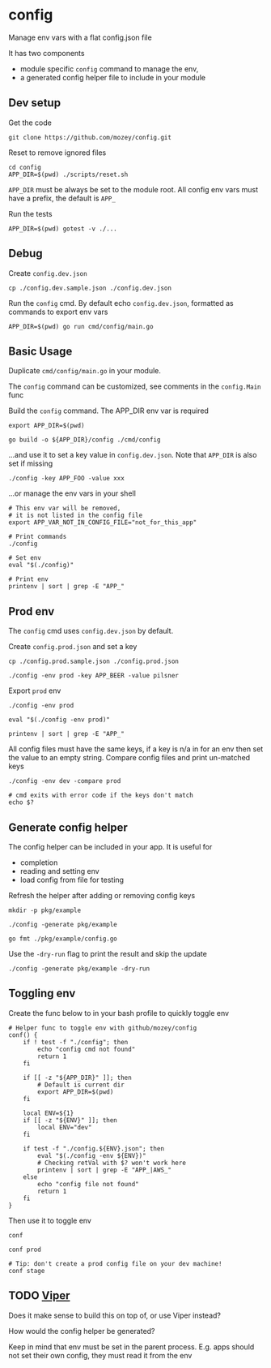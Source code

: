 # config

Manage env vars with a flat config.json file

It has two components
- module specific `config` command to manage the env,
- a generated config helper file to include in your module

## Dev setup

Get the code 

    git clone https://github.com/mozey/config.git
    
Reset to remove ignored files

    cd config
    APP_DIR=$(pwd) ./scripts/reset.sh
    
`APP_DIR` must be always be set to the module root. 
All config env vars must have a prefix, the default is `APP_`

Run the tests

    APP_DIR=$(pwd) gotest -v ./...
    
    
## Debug    

Create `config.dev.json`
                        
    cp ./config.dev.sample.json ./config.dev.json
    
Run the `config` cmd.
By default echo `config.dev.json`,
formatted as commands to export env vars

    APP_DIR=$(pwd) go run cmd/config/main.go
    
    
## Basic Usage

Duplicate `cmd/config/main.go` in your module.

The `config` command can be customized,
see comments in the `config.Main` func

Build the `config` command.
The APP_DIR env var is required

    export APP_DIR=$(pwd) 
    
    go build -o ${APP_DIR}/config ./cmd/config 

...and use it to set a key value in `config.dev.json`.
Note that `APP_DIR` is also set if missing

    ./config -key APP_FOO -value xxx

...or manage the env vars in your shell

    # This env var will be removed,
    # it is not listed in the config file 
    export APP_VAR_NOT_IN_CONFIG_FILE="not_for_this_app" 
    
    # Print commands
    ./config

    # Set env    
    eval "$(./config)"
    
    # Print env
    printenv | sort | grep -E "APP_"
 
    
## Prod env

The `config` cmd uses `config.dev.json` by default.

Create `config.prod.json` and set a key

    cp ./config.prod.sample.json ./config.prod.json
    
    ./config -env prod -key APP_BEER -value pilsner
    
Export `prod` env

    ./config -env prod
    
    eval "$(./config -env prod)"
    
    printenv | sort | grep -E "APP_"
    
All config files must have the same keys,
if a key is n/a in for an env then set the value to an empty string.
Compare config files and print un-matched keys

    ./config -env dev -compare prod
    
    # cmd exits with error code if the keys don't match
    echo $?


## Generate config helper

The config helper can be included in your app. It is useful for 
- completion
- reading and setting env
- load config from file for testing

Refresh the helper after adding or removing config keys

    mkdir -p pkg/example
    
    ./config -generate pkg/example
    
    go fmt ./pkg/example/config.go

Use the `-dry-run` flag to print the result and skip the update

    ./config -generate pkg/example -dry-run


## Toggling env

Create the func below to in your bash profile to quickly toggle env

    # Helper func to toggle env with github/mozey/config
    conf() {
        if ! test -f "./config"; then
            echo "config cmd not found"
            return 1
        fi
        
        if [[ -z "${APP_DIR}" ]]; then
            # Default is current dir
            export APP_DIR=$(pwd)
        fi 
        
        local ENV=${1}
        if [[ -z "${ENV}" ]]; then
            local ENV="dev"
        fi
    
        if test -f "./config.${ENV}.json"; then
            eval "$(./config -env ${ENV})"
            # Checking retVal with $? won't work here
            printenv | sort | grep -E "APP_|AWS_"
        else
            echo "config file not found"
            return 1
        fi
    }
    
Then use it to toggle env

    conf 
    
    conf prod
    
    # Tip: don't create a prod config file on your dev machine! 
    conf stage
    

## TODO [Viper](https://github.com/spf13/viper) 

Does it make sense to build this on top of, or use Viper instead?

How would the config helper be generated?

Keep in mind that env must be set in the parent process.
E.g. apps should not set their own config, they must read it from the env 



